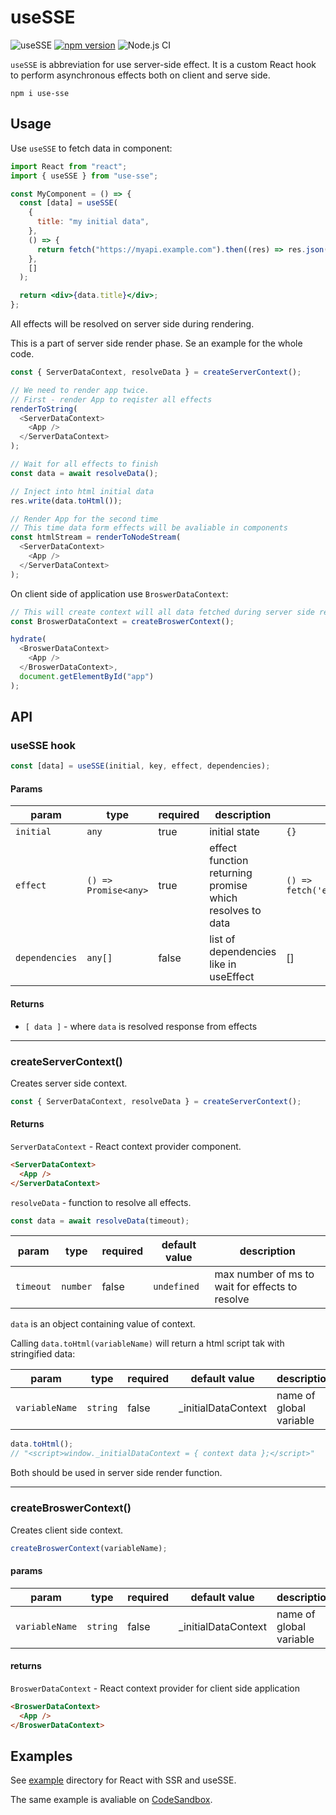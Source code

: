# useSSE

![useSSE](https://repository-images.githubusercontent.com/262809605/78398700-a279-11ea-9ba2-4c15b6a1ec9a)
[![npm version](https://badgen.net/npm/v/use-sse)](https://www.npmjs.com/package/use-sse)
![Node.js CI](https://github.com/kmoskwiak/useSSE/workflows/Node.js%20CI/badge.svg?branch=master)

`useSSE` is abbreviation for use server-side effect. It is a custom React hook to perform asynchronous effects both on client and serve side.

```
npm i use-sse
```

## Usage

Use `useSSE` to fetch data in component:

```jsx
import React from "react";
import { useSSE } from "use-sse";

const MyComponent = () => {
  const [data] = useSSE(
    {
      title: "my initial data",
    },
    () => {
      return fetch("https://myapi.example.com").then((res) => res.json());
    },
    []
  );

  return <div>{data.title}</div>;
};
```

All effects will be resolved on server side during rendering.

This is a part of server side render phase. Se an example for the whole code.

```js
const { ServerDataContext, resolveData } = createServerContext();

// We need to render app twice.
// First - render App to reqister all effects
renderToString(
  <ServerDataContext>
    <App />
  </ServerDataContext>
);

// Wait for all effects to finish
const data = await resolveData();

// Inject into html initial data
res.write(data.toHtml());

// Render App for the second time
// This time data form effects will be avaliable in components
const htmlStream = renderToNodeStream(
  <ServerDataContext>
    <App />
  </ServerDataContext>
);
```

On client side of application use `BroswerDataContext`:

```js
// This will create context will all data fetched during server side rendering
const BroswerDataContext = createBroswerContext();

hydrate(
  <BroswerDataContext>
    <App />
  </BroswerDataContext>,
  document.getElementById("app")
);
```

## API

### useSSE hook

```js
const [data] = useSSE(initial, key, effect, dependencies);
```

#### Params

| param          | type                 | required | description                                              | example                                            |
| -------------- | -------------------- | -------- | -------------------------------------------------------- | -------------------------------------------------- |
| `initial`      | `any`                | true     | initial state                                            | `{}`                                               |
| `effect`       | `() => Promise<any>` | true     | effect function returning promise which resolves to data | `() => fetch('example.com').then(res=>res.json())` |
| `dependencies` | `any[]`              | false    | list of dependencies like in useEffect                   | []                                                 |

#### Returns

- `[ data ]` - where `data` is resolved response from effects

---

### createServerContext()

Creates server side context.

```js
const { ServerDataContext, resolveData } = createServerContext();
```

#### Returns

`ServerDataContext` - React context provider component.

```html
<ServerDataContext>
  <App />
</ServerDataContext>
```

`resolveData` - function to resolve all effects.

```js
const data = await resolveData(timeout);
```

| param     | type     | required | default value | description                                     |
| --------- | -------- | -------- | ------------- | ----------------------------------------------- |
| `timeout` | `number` | false    | `undefined`   | max number of ms to wait for effects to resolve |

`data` is an object containing value of context.

Calling `data.toHtml(variableName)` will return a html script tak with stringified data:

| param          | type     | required | default value        | description             |
| -------------- | -------- | -------- | -------------------- | ----------------------- |
| `variableName` | `string` | false    | \_initialDataContext | name of global variable |

```js
data.toHtml();
// "<script>window._initialDataContext = { context data };</script>"
```

Both should be used in server side render function.

---

### createBroswerContext()

Creates client side context.

```js
createBroswerContext(variableName);
```

#### params

| param          | type     | required | default value        | description             |
| -------------- | -------- | -------- | -------------------- | ----------------------- |
| `variableName` | `string` | false    | \_initialDataContext | name of global variable |

#### returns

`BroswerDataContext` - React context provider for client side application

```html
<BroswerDataContext>
  <App />
</BroswerDataContext>
```

## Examples

See [example](./example) directory for React with SSR and useSSE.

The same example is avaliable on [CodeSandbox](https://codesandbox.io/s/falling-waterfall-wnlwc?file=/README.md).
